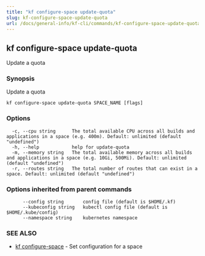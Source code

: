 ```yaml
---
title: "kf configure-space update-quota"
slug: kf-configure-space-update-quota
url: /docs/general-info/kf-cli/commands/kf-configure-space-update-quota/
---
```

## kf configure-space update-quota

Update a quota

### Synopsis

Update a quota

```
kf configure-space update-quota SPACE_NAME [flags]
```

### Options

```
  -c, --cpu string      The total available CPU across all builds and applications in a space (e.g. 400m). Default: unlimited (default "undefined")
  -h, --help            help for update-quota
  -m, --memory string   The total available memory across all builds and applications in a space (e.g. 10Gi, 500Mi). Default: unlimited (default "undefined")
  -r, --routes string   The total number of routes that can exist in a space. Default: unlimited (default "undefined")
```

### Options inherited from parent commands

```
      --config string       config file (default is $HOME/.kf)
      --kubeconfig string   kubectl config file (default is $HOME/.kube/config)
      --namespace string    kubernetes namespace
```

### SEE ALSO

* [kf configure-space](/docs/general-info/kf-cli/commands/kf-configure-space/)	 - Set configuration for a space

